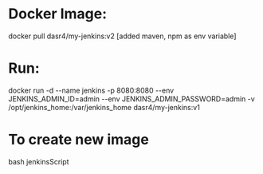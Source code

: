 # Docker Image:
docker pull dasr4/my-jenkins:v2 [added maven, npm as env variable]

# Run:
docker run -d --name jenkins -p 8080:8080 --env JENKINS_ADMIN_ID=admin --env JENKINS_ADMIN_PASSWORD=admin -v /opt/jenkins_home:/var/jenkins_home dasr4/my-jenkins:v1

# To create new image
bash jenkinsScript
